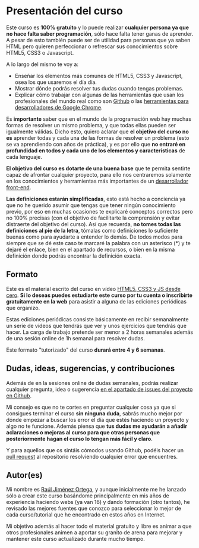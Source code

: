 # Presentación del curso

Este curso es **100% gratuito** y lo puede realizar **cualquier persona ya que no hace falta saber programación**, sólo hace falta tener ganas de aprender. A pesar de esto también puede ser de utilidad para personas que ya saben HTML pero quieren perfeccionar o refrescar sus conocimientos sobre HTML5, CSS3 o Javascript.

A lo largo del mismo te voy a:

* Enseñar los elementos más comunes de HTML5, CSS3 y Javascript, osea los que usaremos el día día.
* Mostrar dónde podrás resolver tus dudas cuando tengas problemas.
* Explicar cómo trabajar con algunas de las herramientas que usan los profesionales del mundo real como son [Github](http://github.com/) o las [herramientas para desarrolladores de Google Chrome](https://developer.chrome.com/devtools).

Es **importante** saber que en el mundo de la programación web hay muchas formas de resolver un mismo problema, y que todas ellas pueden ser igualmente válidas. 
Dicho esto, quiero aclarar que **el objetivo del curso no es** aprender todas y cada una de las formas de resolver un problema (esto se va aprendiendo con años de práctica), y es por ello que **no entraré en profundidad en todos y cada uno de los elementos y características** de cada lenguaje.

**El objetivo del curso es dotarte de una buena base** que te permita sentirte capaz de afrontar cualquier proyecto, para ello nos centraremos solamente en los conocimientos y herramientas más importantes de un [desarrollador front-end](https://en.wikipedia.org/wiki/Front_end_development).

**Las definiciones estarán simplificadas**, esto está hecho a conciencia ya que no he querido asumir que tengas que tener ningún conocimiento previo, por eso en muchas ocasiones te explicaré conceptos correctos pero no 100% precisas (con el objetivo de facilitarte la comprensión y evitar distraerte del objetivo del curso). Así que recuerda, **no tomes todas las definiciones al pie de la letra**, tómalas como definiciones lo suficiente buenas como para ayudarte a entender lo demás. De todos modos para siempre que se dé este caso te marcaré la palabra con un asterisco (*) y te dejaré el enlace, bien en el apartado de recursos, o bien en la misma definición donde podrás encontrar la definición exacta.

## Formato
Este es el material escrito del curso en vídeo [HTML5, CSS3 y JS desde cero](http://www.cursohtml5desdecero.com/). **Si lo deseas puedes estudiarte este curso por tu cuenta o inscribirte gratuitamente en la web** para asistir a alguna de las ediciones periódicas que organizo.

Estas ediciones periódicas consiste básicamente en recibir semanalmente un serie de vídeos que tendrás que ver y unos ejercicios que tendrás que hacer. La carga de trabajo pretende ser menor a 2 horas semanales además de una sesión online de 1h semanal para resolver dudas.

Este formato "tutorizado" del curso **durará entre 4 y 6 semanas**.

## Dudas, ideas, sugerencias, y contribuciones
Además de en la sesiones online de dudas semanales, podrás realizar cualquier pregunta, idea o sugerencia [en el apartado de issues del proyecto en Github](https://github.com/hhkaos/introduccion-a-html5/issues). 

Mi consejo es que no te cortes en preguntar cualquier cosa ya que si consigues terminar el curso **sin ninguna duda**, sabrás mucho mejor por dónde empezar a buscar los error el día que estés haciendo un proyecto y algo no te funcione. Además piensa que **tus dudas me ayudarán a añadir aclaraciones o mejoras al curso para que otras personas que posteriormente hagan el curso lo tengan más fácil y claro**.

Y para aquellos que os sintáis cómodos usando Github, podéis hacer un [pull request](https://help.github.com/articles/using-pull-requests/) al repositorio resolviendo cualquier error que encuentres.

## Autor(es)

Mi nombre es [Raúl Jiménez Ortega](http://rauljimenez.info), y aunque inicialmente me he lanzado sólo a crear este curso basándome principalmente en mis años de experiencia haciendo webs (ya van 16) y dando formación (otro tantos), he revisado las mejores fuentes que conozco para seleccionar lo mejor de cada curso/tutorial que he encontrado en estos años en Internet.

Mi objetivo además al hacer todo el material gratuito y libre es animar a que otros profesionales animen a aportar su granito de arena para mejorar y mantener este curso actualizado durante mucho tiempo. 
